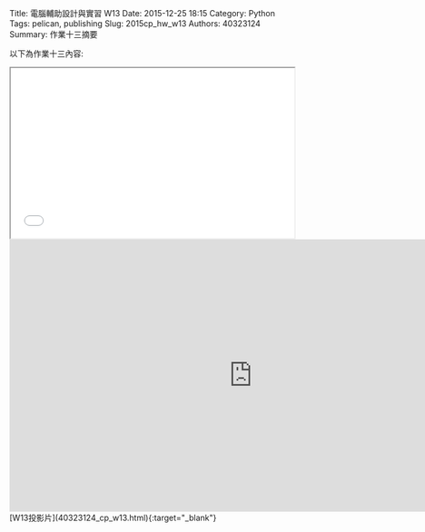 Title: 電腦輔助設計與實習  W13
Date: 2015-12-25 18:15
Category: Python
Tags: pelican, publishing
Slug: 2015cp_hw_w13
Authors: 40323124
Summary: 作業十三摘要

以下為作業十三內容:

<iframe src="40323124_cp_w13.html" width="500" height="300"></iframe>
<iframe width="854" height="480" src="https://www.youtube.com/embed/RBO70iEtT8k" frameborder="0" allowfullscreen></iframe>
[W13投影片](40323124_cp_w13.html){:target="_blank"}




